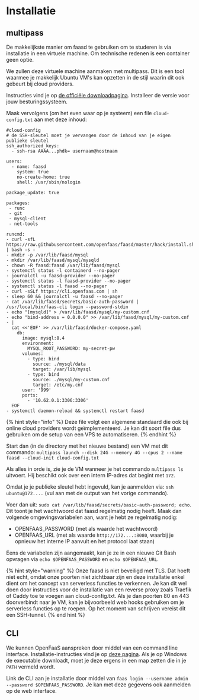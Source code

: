 # Installatie

## multipass
De makkelijkste manier om faasd te gebruiken om te studeren is via installatie in een virtuele machine. Om technische redenen is een container geen optie.

We zullen deze virtuele machine aanmaken met multipass. Dit is een tool waarmee je makkelijk Ubuntu VM's kan opzetten in de stijl waarin dit ook gebeurt bij cloud providers.

Instructies vind je op [de officiële downloadpagina](https://multipass.run/install). Installeer de versie voor jouw besturingssysteem.

Maak vervolgens (om het even waar op je systeem) een file `cloud-config.txt` aan met deze inhoud:

```text
#cloud-config
# de SSH-sleutel moet je vervangen door de inhoud van je eigen publieke sleutel
ssh_authorized_keys:
  - ssh-rsa AAAA...phdk= usernaam@hostnaam

users:
  - name: faasd
    system: true
    no-create-home: true
    shell: /usr/sbin/nologin

package_update: true

packages:
 - runc
 - git
 - mysql-client
 - net-tools

runcmd:
- curl -sfL https://raw.githubusercontent.com/openfaas/faasd/master/hack/install.sh | bash -s -
- mkdir -p /var/lib/faasd/mysql
- mkdir /var/lib/faasd/mysql/mysqld
- chown -R faasd:faasd /var/lib/faasd/mysql
- systemctl status -l containerd --no-pager
- journalctl -u faasd-provider --no-pager
- systemctl status -l faasd-provider --no-pager
- systemctl status -l faasd --no-pager
- curl -sSLf https://cli.openfaas.com | sh
- sleep 60 && journalctl -u faasd --no-pager
- cat /var/lib/faasd/secrets/basic-auth-password | /usr/local/bin/faas-cli login --password-stdin
- echo "[mysqld]" > /var/lib/faasd/mysql/my-custom.cnf
- echo "bind-address = 0.0.0.0" >> /var/lib/faasd/mysql/my-custom.cnf
- |
  cat <<'EOF' >> /var/lib/faasd/docker-compose.yaml
    db:
      image: mysql:8.4
      environment:
        MYSQL_ROOT_PASSWORD: my-secret-pw
      volumes:
        - type: bind
          source: ./mysql/data
          target: /var/lib/mysql
        - type: bind
          source: ./mysql/my-custom.cnf
          target: /etc/my.cnf
      user: '999'
      ports:
        - '10.62.0.1:3306:3306'
  EOF
- systemctl daemon-reload && systemctl restart faasd
```

{% hint style="info" %}
Deze file volgt een algemene standaard die ook bij online cloud providers wordt geïmplementeerd. Je kan dit soort file dus gebruiken om de setup van een VPS te automatiseren.
{% endhint %}

Start dan (in de directory met het nieuwe bestand) een VM met dit commando: `multipass launch --disk 24G --memory 4G --cpus 2 --name faasd --cloud-init cloud-config.txt`

Als alles in orde is, zie je de VM wanneer je het commando `multipass ls` uitvoert. Hij beschikt ook over een intern IP-adres dat begint met `172`.

Omdat je je publieke sleutel hebt ingevuld, kan je aanmelden via: `ssh ubuntu@172....` (vul aan met de output van het vorige commando).

Voer dan uit: `sudo cat /var/lib/faasd/secrets/basic-auth-password; echo`. Dit toont je het wachtwoord dat faasd regelmatig nodig heeft. Maak dan volgende omgevingsvariabelen aan, want je hebt ze regelmatig nodig:

- OPENFAAS_PASSWORD (met als waarde het wachtwoord)
- OPENFAAS_URL (met als waarde `http://172....:8080`, waarbij je opnieuw het interne IP aanvult en het protocol laat staan)

Eens de variabelen zijn aangemaakt, kan je ze in een nieuwe Git Bash opvragen via `echo $OPENFAAS_PASSWORD` en `echo $OPENFAAS_URL`.

{% hint style="warning" %}
Onze faasd is niet beveiligd met TLS. Dat hoeft niet echt, omdat onze poorten niet zichtbaar zijn en deze installatie enkel dient om het concept van serverless functies te verkennen. Je kan dit wel doen door instructies voor de installatie van een reverse proxy zoals Traefik of Caddy toe te voegen aan cloud-config.txt. Als je dan poorten 80 en 443 doorverbindt naar je VM, kan je bijvoorbeeld web hooks gebruiken om je serverless functies op te roepen.  Op het moment van schrijven vereist dit een SSH-tunnel.
{% end hint %}

## CLI
We kunnen OpenFaaS aanspreken door middel van een command line interface. Installatie-instructies vind je op [deze pagina](https://github.com/openfaas/faas-cli). Als je op Windows de executable downloadt, moet je deze ergens in een map zetten die in je `PATH` vermeld wordt.

Link de CLI aan je installatie door middel van `faas login --username admin --password $OPENFAAS_PASSWORD`. Je kan met deze gegevens ook aanmelden op de web interface.
